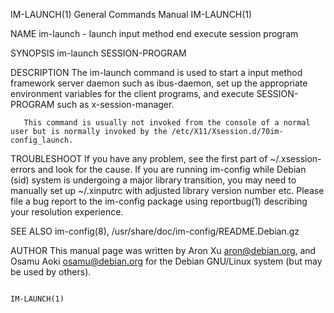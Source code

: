 IM-LAUNCH(1)                                                                                                                                    General Commands Manual                                                                                                                                    IM-LAUNCH(1)

NAME
       im-launch - launch input method end execute session program

SYNOPSIS
       im-launch SESSION-PROGRAM

DESCRIPTION
       The im-launch command is used to start a input method framework server daemon such as ibus-daemon, set up the appropriate environment variables for the client programs, and execute SESSION-PROGRAM such as x-session-manager.

       This command is usually not invoked from the console of a normal user but is normally invoked by the /etc/X11/Xsession.d/70im-config_launch.

TROUBLESHOOT
       If  you  have any problem, see the first part of ~/.xsession-errors and look for the cause.  If you are running im-config while Debian (sid) system is undergoing a major library transition, you may need to manually set up ~/.xinputrc with adjusted library version number etc.  Please file a bug report to
       the im-config package using reportbug(1) describing your resolution experience.

SEE ALSO
       im-config(8), /usr/share/doc/im-config/README.Debian.gz

AUTHOR
       This manual page was written by Aron Xu <aron@debian.org>, and Osamu Aoki <osamu@debian.org> for the Debian GNU/Linux system (but may be used by others).

                                                                                                                                                                                                                                                                                                           IM-LAUNCH(1)
